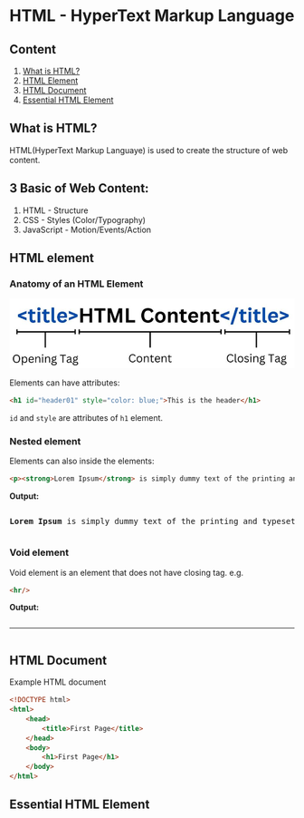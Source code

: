 # HTML - HyperText Markup Language

## Content
1. [What is HTML?](#what-is-html)
2. [HTML Element](#html-element)
3. [HTML Document](#html-document)
4. [Essential HTML Element](#essential-html-element)

## What is HTML? 

HTML(HyperText Markup Languaye) is used to create the structure of web content.

 ## 3 Basic of Web Content:

 1. HTML - Structure
 2. CSS - Styles (Color/Typography)
 3. JavaScript - Motion/Events/Action

## HTML element

### Anatomy of an HTML Element

![HTML Element Structure](./assets/HTML/HTML-Element.jpg)

Elements can have attributes:
```HTML
<h1 id="header01" style="color: blue;">This is the header</h1>
```
`id` and `style` are attributes of `h1` element.

### Nested element
Elements can also inside the elements:

```HTML
<p><strong>Lorem Ipsum</strong> is simply dummy text of the printing and typesetting industry.</p>
```
**Output:**

<pre><p><strong>Lorem Ipsum</strong> is simply dummy text of the printing and typesetting industry.</p></pre>

### Void element

Void element is an element that does not have closing tag.
e.g.
```HTML 
<hr/>
```

**Output:**
<pre><hr/></pre>

## HTML Document

Example HTML document
```HTML
<!DOCTYPE html>
<html>
    <head>
        <title>First Page</title>
    </head>
    <body>
        <h1>First Page</h1>
    </body>
</html>
```

## Essential HTML Element 